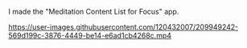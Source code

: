 I made the "Meditation Content List for Focus" app.



https://user-images.githubusercontent.com/120432007/209949242-569d199c-3876-4449-be14-e6ad1cb4268c.mp4

